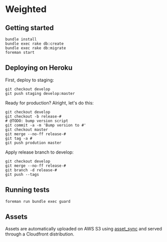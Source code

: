 # Weighted

## Getting started

    bundle install
    bundle exec rake db:create
    bundle exec rake db:migrate
    foreman start


## Deploying on Heroku
First, deploy to staging:

    git checkout develop
    git push staging develop:master


Ready for production? Alright, let's do this:

    git checkout develop
    git checkout -b release-#
    # @TODO: bump version script
    git commit -a -m 'Bump version to #'
    git checkout master
    git merge --no-ff release-#
    git tag -a #
    git push prodution master


Apply release branch to develop:

    git checkout develop
    git merge --no-ff release-#
    git branch -d release-#
    git push --tags


## Running tests

    foreman run bundle exec guard

## Assets
Assets are automatically uploaded on AWS S3 using [asset_sync](https://github.com/rumblelabs/asset_sync) and served through a Cloudfront distribution.
